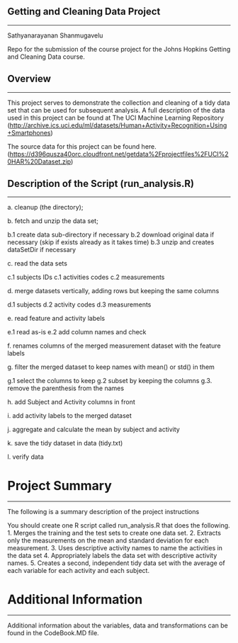 ## Getting and Cleaning Data Project
----------------------------------------
Sathyanarayanan Shanmugavelu

Repo for the submission of the course project for the Johns Hopkins Getting and Cleaning Data course.


## Overview
----------------------------------------

This project serves to demonstrate the collection and cleaning of a tidy data set that can be used for subsequent analysis. A full description of the data used in this project can be found at The UCI Machine Learning Repository (http://archive.ics.uci.edu/ml/datasets/Human+Activity+Recognition+Using+Smartphones)

The source data for this project can be found here.(https://d396qusza40orc.cloudfront.net/getdata%2Fprojectfiles%2FUCI%20HAR%20Dataset.zip)


## Description of the Script (run_analysis.R)
---------------------------------------------

a. cleanup (the directory);

b. fetch and unzip the data set;

b.1 create data sub-directory if necessary
b.2 download original data if necessary (skip if exists already as it takes time)
b.3 unzip and creates dataSetDir if necessary

c. read the data sets

c.1 subjects IDs
c.1 activities codes
c.2 measurements

d. merge datasets vertically, adding rows but keeping the same columns

d.1 subjects
d.2 activity codes
d.3 measurements

e. read feature and activity labels

e.1 read as-is
e.2 add column names and check

f. renames columns of the merged measurement dataset with the feature labels

g. filter the merged dataset to keep names with mean() or std() in them

g.1 select the columns to keep
g.2 subset by keeping the columns
g.3. remove the parenthesis from the names

h. add Subject and Activity columns in front

i. add activity labels to the merged dataset

j. aggregate and calculate the mean by subject and activity

k. save the tidy dataset in data (tidy.txt)

l. verify data


# Project Summary
----------------------------------------

The following is a summary description of the project instructions

You should create one R script called run_analysis.R that does the following. 1. Merges the training and the test sets to create one data set. 2. Extracts only the measurements on the mean and standard deviation for each measurement. 3. Uses descriptive activity names to name the activities in the data set 4. Appropriately labels the data set with descriptive activity names. 5. Creates a second, independent tidy data set with the average of each variable for each activity and each subject.


# Additional Information
----------------------------------------
Additional information about the variables, data and transformations can be found in the CodeBook.MD file.
